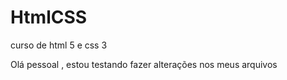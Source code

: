 # HtmlCSS
 curso de html 5 e css 3

Olá pessoal , estou testando fazer alterações nos meus arquivos 